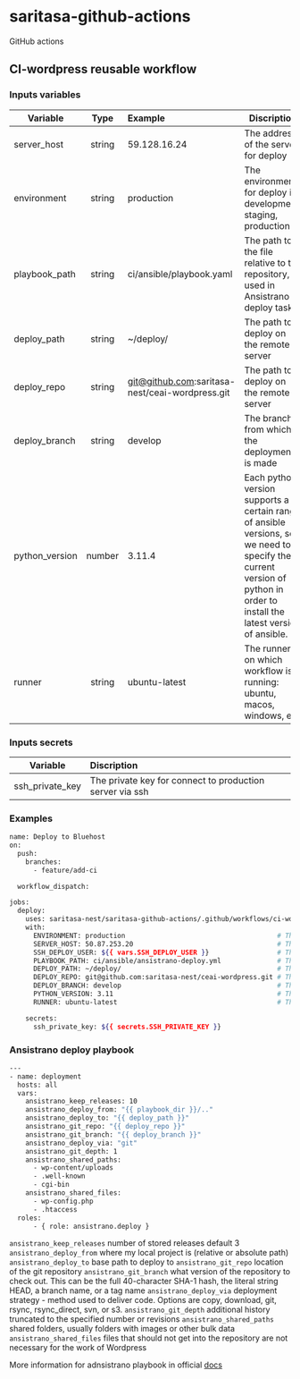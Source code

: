 # saritasa-github-actions
GitHub actions

## CI-wordpress reusable workflow

### Inputs variables

| Variable       | Type          | Example                  | Discription                                                     |
| ---------------|:-------------:| :------------------------|-----------------------------------------------------------------|
| server_host    | string        | 59.128.16.24             | The address of the server for deploy                            |
| environment    | string        | production               | The environment for deploy i.e development, staging, production |
| playbook_path  | string        | ci/ansible/playbook.yaml | The path to the file relative to the repository, used in Ansistrano deploy task |
| deploy_path    | string        | ~/deploy/                | The path to deploy on the remote server |
| deploy_repo    | string        | git@github.com:saritasa-nest/ceai-wordpress.git | The path to deploy on the remote server |
| deploy_branch  | string        | develop | The branch from which the deployment is made  |
| python_version | number        | 3.11.4 | Each python version supports a certain range of ansible versions, so we need to specify the current version of python in order to install the latest version of ansible. |
| runner         | string        | ubuntu-latest | The runner on which workflow is running: ubuntu, macos, windows, etc |

### Inputs secrets

| Variable       | Discription                                                    |
| ---------------|:---------------------------------------------------------------|
| ssh_private_key | The private key for connect to production server via ssh      |

### Examples

```bash
name: Deploy to Bluehost
on:
  push:
    branches:
      - feature/add-ci

  workflow_dispatch:

jobs:
  deploy:
    uses: saritasa-nest/saritasa-github-actions/.github/workflows/ci-wordpress.yaml@v2.4-dev.1
    with:
      ENVIRONMENT: production                                      # The Environment for deploy
      SERVER_HOST: 50.87.253.20                                    # The pruduction server
      SSH_DEPLOY_USER: ${{ vars.SSH_DEPLOY_USER }}                 # The username for for connect to production server via ssh
      PLAYBOOK_PATH: ci/ansible/ansistrano-deploy.yml              # The path to the file relative to the repository
      DEPLOY_PATH: ~/deploy/                                       # The path to deploy on the production server
      DEPLOY_REPO: git@github.com:saritasa-nest/ceai-wordpress.git # The repository for deploy
      DEPLOY_BRANCH: develop                                       # The branche for deploy
      PYTHON_VERSION: 3.11                                         # The version of python
      RUNNER: ubuntu-latest                                        # The type of github runner

    secrets:
      ssh_private_key: ${{ secrets.SSH_PRIVATE_KEY }}

```

### Ansistrano deploy playbook

```bash
---
- name: deployment
  hosts: all
  vars:
    ansistrano_keep_releases: 10
    ansistrano_deploy_from: "{{ playbook_dir }}/.."
    ansistrano_deploy_to: "{{ deploy_path }}"
    ansistrano_git_repo: "{{ deploy_repo }}"
    ansistrano_git_branch: "{{ deploy_branch }}"
    ansistrano_deploy_via: "git"
    ansistrano_git_depth: 1
    ansistrano_shared_paths:
      - wp-content/uploads
      - .well-known
      - cgi-bin
    ansistrano_shared_files:
      - wp-config.php
      - .htaccess
  roles:
      - { role: ansistrano.deploy }
```
`ansistrano_keep_releases` number of stored releases default 3
`ansistrano_deploy_from` where my local project is (relative or absolute path)
`ansistrano_deploy_to` base path to deploy to
`ansistrano_git_repo` location of the git repository
`ansistrano_git_branch` what version of the repository to check out. This can be the full 40-character SHA-1 hash, the literal string HEAD, a branch name, or a tag name
`ansistrano_deploy_via` deployment strategy - method used to deliver code. Options are copy, download, git, rsync, rsync_direct, svn, or s3.
`ansistrano_git_depth` additional history truncated to the specified number or revisions
`ansistrano_shared_paths` shared folders, usually folders with images or other bulk data
`ansistrano_shared_files` files that should not get into the repository are not necessary for the work of Wordpress

More information for adnsistrano playbook in official [docs](https://github.com/ansistrano/deploy/blob/master/README.md)
